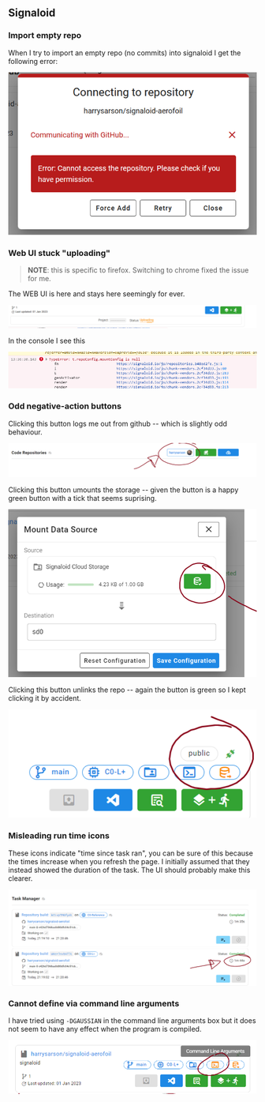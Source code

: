 

## Signaloid

### Import empty repo

When I try to import an empty repo (no commits) into signaloid I get the following error:

![empty repo errory](images/notes/signaloid-repo-empty-error.png)

### Web UI stuck "uploading"

> **NOTE**: this is specific to firefox. Switching to chrome fixed the issue for me.

The WEB UI is here and stays here seemingly for ever.

![web UI stuck with status uploading](images/notes/stuck-uploading.png)

In the console I see this

![console error](images/notes/console-error.png)

### Odd negative-action buttons

Clicking this button logs me out from github -- which is slightly odd behaviour.

![](images/notes/odd-logout-button.png)

Clicking this button umounts the storage -- given the button is a happy green button with a tick that seems suprising.

![](images/notes/odd-umount-storage-button.png)

Clicking this button unlinks the repo -- again the button is green so I kept clicking it by accident.

![](images/notes/odd-unlink-repo-button.png)

### Misleading run time icons

These icons indicate "time since task ran", you can be sure of this because the times increase when you refresh the page.
I initially assumed that they instead showed the duration of the task.
The UI should probably make this clearer.

![](images/notes/missleading-time-icons.png)

### Cannot define via command line arguments

I have tried using `-DGAUSSIAN` in the command line arguments box but it does not seem to have any effect when the program is compiled.

![](images/notes/command-line-args-do-not-work.png)


